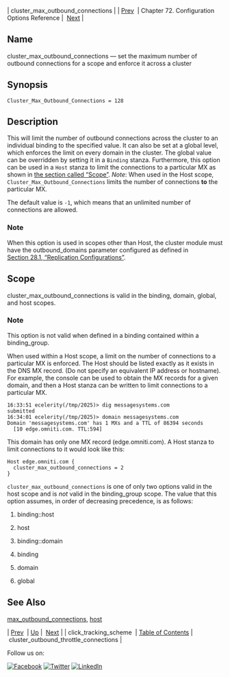 | cluster_max_outbound_connections |
| [Prev](config.click_tracking_scheme.php)  | Chapter 72. Configuration Options Reference |  [Next](conf.ref.cluster_outbound_throttle_connections.php) |

<a name="conf.ref.cluster_max_outbound_connections"></a>
## Name

cluster_max_outbound_connections — set the maximum number of outbound connections for a scope and enforce it across a cluster

## Synopsis

`Cluster_Max_Outbound_Connections = 128`

<a name="idp23910480"></a>
## Description

This will limit the number of outbound connections across the cluster to an individual binding to the specified value. It can also be set at a global level, which enforces the limit on every domain in the cluster. The global value can be overridden by setting it in a `Binding` stanza. Furthermore, this option can be used in a `Host` stanza to limit the connections to a particular MX as shown in [the section called “Scope”](conf.ref.cluster_max_outbound_connections.php#conf.ref.cluster_max_outbound_connections.scope "Scope"). *Note*: When used in the Host scope, `Cluster_Max_Outbound_Connections` limits the number of connections **to** the particular MX.

The default value is `-1`, which means that an unlimited number of connections are allowed.

### Note

When this option is used in scopes other than Host, the cluster module must have the outbound_domains parameter configured as defined in [Section 28.1, “Replication Configurations”](cluster.config.replication.php#cluster.replication.features "28.1. Replication Configurations").

<a name="conf.ref.cluster_max_outbound_connections.scope"></a>
## Scope

cluster_max_outbound_connections is valid in the binding, domain, global, and host scopes.

### Note

This option is not valid when defined in a binding contained within a binding_group.

When used within a Host scope, a limit on the number of connections to a particular MX is enforced. The Host should be listed exactly as it exists in the DNS MX record. (Do not specify an equivalent IP address or hostname). For example, the console can be used to obtain the MX records for a given domain, and then a Host stanza can be written to limit connections to a particular MX.

```
16:33:51 ecelerity(/tmp/2025)> dig messagesystems.com
submitted
16:34:01 ecelerity(/tmp/2025)> domain messagesystems.com
Domain 'messagesystems.com' has 1 MXs and a TTL of 86394 seconds
  [10 edge.omniti.com. TTL:594]
```

This domain has only one MX record (edge.omniti.com). A Host stanza to limit connections to it would look like this:

```
Host edge.omniti.com {
  cluster_max_outbound_connections = 2
}
```

`cluster_max_outbound_connections` is one of only two options valid in the host scope and is *not* valid in the binding_group scope. The value that this option assumes, in order of decreasing precedence, is as follows:

1.  binding::host

2.  host

3.  binding::domain

4.  binding

5.  domain

6.  global

<a name="idp23932208"></a>
## See Also

[max_outbound_connections](conf.ref.max_outbound_connections.php "max_outbound_connections"), [host](conf.ref.host.php "host")

| [Prev](config.click_tracking_scheme.php)  | [Up](config.options.ref.php) |  [Next](conf.ref.cluster_outbound_throttle_connections.php) |
| click_tracking_scheme  | [Table of Contents](index.php) |  cluster_outbound_throttle_connections |

Follow us on:

[![Facebook](https://support.messagesystems.com/images/icon-facebook.png)](http://www.facebook.com/messagesystems) [![Twitter](https://support.messagesystems.com/images/icon-twitter.png)](http://twitter.com/#!/MessageSystems) [![LinkedIn](https://support.messagesystems.com/images/icon-linkedin.png)](http://www.linkedin.com/company/message-systems)